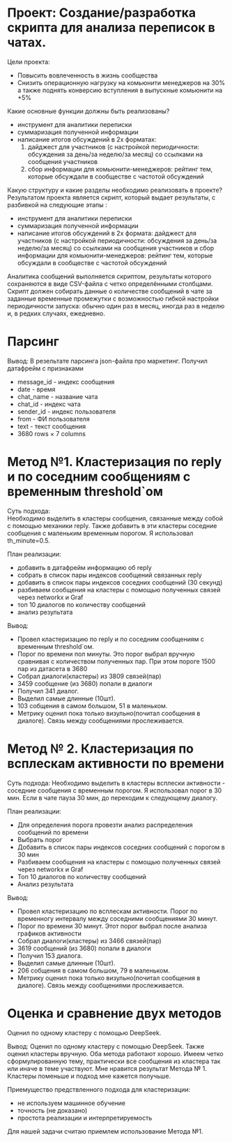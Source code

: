 # Проект: Создание/разработка скрипта для анализа переписок в чатах.
Цели проекта:
* Повысить вовлеченность в жизнь сообщества
* Снизить операционную нагрузку на комьюнити менеджеров на 30%
а также поднять конверсию вступления в выпускные комьюнити на +5%

Какие основные функции должны быть реализованы? 
* инструмент для аналитики переписки
* суммаризация полученной информации
* написание итогов обсуждений в 2х форматах:
  1. дайджест для участников (с настройкой периодичности: обсуждения за день/за неделю/за месяц) со ссылками на сообщения участников 
  2. сбор информации для комьюнити-менеджеров: рейтинг тем, которые обсуждали в сообществе с частотой обсуждений

Какую структуру и какие разделы необходимо реализовать в проекте?  
Результатом проекта является скрипт, который выдает результаты, с разбивкой на следующие этапы :
* инструмент для аналитики переписки 
* суммаризация полученной информации 
* написание итогов обсуждений в 2х формата: 
дайджест для участников (с настройкой периодичности: обсуждения за день/за неделю/за месяц) со ссылками на сообщения участников и сбор информации для комьюнити-менеджеров: рейтинг тем, которые обсуждали в сообществе с частотой обсуждений


Аналитика сообщений выполняется скриптом, результаты которого сохраняются в виде CSV-файла с четко определёнными столбцами. Скрипт должен собирать данные о количестве сообщений в чате за заданные временные промежутки с возможностью гибкой настройки периодичности запуска: обычно один раз в месяц, иногда раз в неделю и, в редких случаях, ежедневно. 

# Парсинг
Вывод: В резельтате парсинга json-файла про маркетинг. Получил датафрейм с признаками
* message_id - индекс сообщения
* date - время
* chat_name - название чата
* chat_id	- индекс чата
* sender_id	- индекс пользователя
* from - ФИ пользователя
* text - текст сообщения
* 3680 rows × 7 columns

# Метод №1. Кластеризация по reply и по соседним сообщениям с временным threshold`ом
Суть подхода:  
Необходимо выделить в кластеры сообщения, связанные между собой с помощью механики reply. Также добавить в эти кластеры соседние сообщения с маленьким временным порогом. Я использовал th_minute=0.5.  


План реализации:
* добавить в датафрейм информацию об reply
* собрать в список пары индексов сообщений связанных reply
* добавить в список пары индексов соседних сообщений (30 секунд)
* разбиваем сообщения на кластеры с помощью полученных связей через networkx и Graf
* топ 10 диалогов по количеству сообщений
* анализ результата

Вывод:
* Провел кластеризацию по reply и по соседним сообщениям с временным threshold`ом.
* Порог по времени пол минуты. Это порог выбрал вручную сравнивая с количеством полученных пар. При этом пороге 1500 пар из датасета в 3680
* Собрал диалоги(кластеры) из 3809 связей(пар)
* 3459 сообщение (из 3680) попали в диалоги
* Получил 341 диалог.
* Выделил самые длинные (10шт).
* 103 собщения в самом большом, 51 в маленьком.
* Метрику оценил пока только визульно(почитал сообщения в диалоге). Связь между сообщениями прослеживается.

# Метод № 2. Кластеризация по всплескам активности по времени
Суть подхода:
Необходимо выделить в кластеры всплески активности - соседние сообщения с временным порогом. Я использовал порог в 30 мин. Если в чате пауза 30 мин, до переходим к следующему диалогу.

План реализации:

* Для определения порога провезти анализ распределения сообщений по времени
* Выбрать порог
* Добавить в список пары индексов соседних сообщений с порогом в 30 мин
* Разбиваем сообщения на кластеры с помощью полученных связей через networkx и Graf
* Топ 10 диалогов по количеству сообщений
* Анализ результата

Вывод:
* Провел кластеризацию по всплескам активности. Порог по временногу интервалу между соседними сообщениями 30 минут.
* Порог по времени 30 минут. Этот порог выбрал после анализа графиков активности
* Собрал диалоги(кластеры) из 3466 связей(пар) 
* 3619 сообщений (из 3680) попали в диалоги
* Получил 153 диалога.
* Выделил самые длинные (10шт).
* 206 собщения в самом большом, 79 в маленьком.
* Метрику оценил пока только визульно(почитал сообщения в диалоге). Связь между сообщениями прослеживается.

# Оценка и сравнение двух методов
Оценил по одному кластеру с помощью DeepSeek.

Вывод: Оценил по одному кластеру с помощью DeepSeek. Также оценил кластеры вручную. Оба метода работают хорошо. Имеем четко сформулированную тему, практически все сообщения из кластера так или иначе в теме участвуют. Мне нравится результат Метода № 1. Кластеры поменьше и подход мне кажется получьше.  

Приемущество предствленного подхода для кластеризации:
* не используем машинное обучение
* точность (не доказано)
* простота реализации и интерпретируемость

Для нашей задачи считаю приемлем использование Метода №1.
